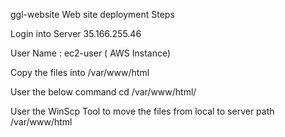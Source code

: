 ggl-website Web site deployment Steps


Login into Server 35.166.255.46

User Name : ec2-user ( AWS Instance)

Copy the files into /var/www/html

User the below command cd /var/www/html/

User the WinScp Tool to move the files from local to server path /var/www/html
